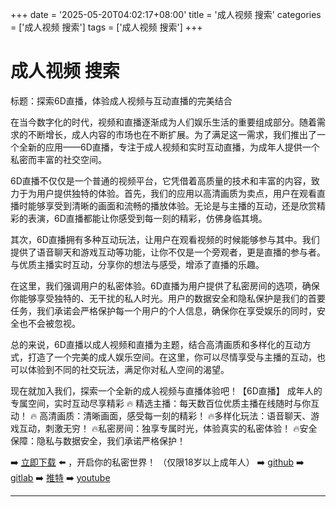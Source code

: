 +++
date = '2025-05-20T04:02:17+08:00'
title = '成人视频 搜索'
categories = ['成人视频 搜索']
tags = ['成人视频 搜索']
+++

# 成人视频 搜索

标题：探索6D直播，体验成人视频与互动直播的完美结合

在当今数字化的时代，视频和直播逐渐成为人们娱乐生活的重要组成部分。随着需求的不断增长，成人内容的市场也在不断扩展。为了满足这一需求，我们推出了一个全新的应用——6D直播，专注于成人视频和实时互动直播，为成年人提供一个私密而丰富的社交空间。

6D直播不仅仅是一个普通的视频平台，它凭借着高质量的技术和丰富的内容，致力于为用户提供独特的体验。首先，我们的应用以高清画质为卖点，用户在观看直播时能够享受到清晰的画面和流畅的播放体验。无论是与主播的互动，还是欣赏精彩的表演，6D直播都能让你感受到每一刻的精彩，仿佛身临其境。

其次，6D直播拥有多种互动玩法，让用户在观看视频的时候能够参与其中。我们提供了语音聊天和游戏互动等功能，让你不仅是一个旁观者，更是直播的参与者。与优质主播实时互动，分享你的想法与感受，增添了直播的乐趣。

在这里，我们强调用户的私密体验。6D直播为用户提供了私密房间的选项，确保你能够享受独特的、无干扰的私人时光。用户的数据安全和隐私保护是我们的首要任务，我们承诺会严格保护每一个用户的个人信息，确保你在享受娱乐的同时，安全也不会被忽视。

总的来说，6D直播以成人视频和直播为主题，结合高清画质和多样化的互动方式，打造了一个完美的成人娱乐空间。在这里，你可以尽情享受与主播的互动，也可以体验到不同的社交玩法，满足你对私人空间的渴望。

现在就加入我们，探索一个全新的成人视频与直播体验吧！【6D直播】
成年人的专属空间，实时互动尽享精彩
🔥 精选主播：每天数百位优质主播在线随时与你互动！
🔥 高清画质：清晰画面，感受每一刻的精彩！
🔥多样化玩法：语音聊天、游戏互动，刺激无穷！
🔥私密房间：独享专属时光，体验真实的私密体验！
🔥安全保障：隐私与数据安全，我们承诺严格保护！

➡️ [立即下载](https://down123.s3.ap-east-1.amazonaws.com/index.html?channelCode=blog) ⬅️ ，开启你的私密世界！
（仅限18岁以上成年人）
➡️ [github](https://aldult-live.github.io/)
➡️ [gitlab](https://seo-09598d.gitlab.io/)
➡️ [推特](https://x.com/wegame33)
➡️ [youtube](https://www.youtube.com/@6Dlive)

---
